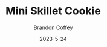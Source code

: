 ---
layout: recipe-page
permalink: /recipes/mini-skillet-cookie/
gallery: true
title: Mini Skillet Cookie
description: 
thumbnail: 
author: Brandon Coffey
date: 2023-5-24

category: Unlabeled
cuisine: Unlabeled
college: true
preptime: 30
resttime: 0
cooktime: 30
servings: 1

ingredients:
- 1/4 cup butter
- 3 tablespoons dark brown sugar
- 2 tablespoons granulated sugar
- 1 large egg yolk
- 1 tablespoon water
- 1/2 teaspoon vanilla extract
- 1/2 cup all purpose flour
- 1/4 teaspoon baking soda
- 1/8 teaspoon salt
- 1/3 cup milk chocolate chunks
instructions:
- Heat oven to 350 degrees F
- In a small saucepan, brown the butter by melting it over medium heat, swirling the pan periodically to make sure the butter is cooking evenly. The butter will start to foam, then turn from a pale yellow to a toasty brown with a nutty aroma. Let cool for 10 minutes (you can speed up the process by setting the pan on top of ice or cold water - do not let any water get into the pan).
- Once the butter is no longer hot enough to cook the egg yolk, add the brown sugar, granulated sugar, egg yolk, water, and vanilla to the pan and beat with a handheld mixer until creamy, about 2 minutes.
- Add the flour, baking soda, and salt and mix just until combined. Stir in the chocolate chunks, then spread into one 6 1/4 mini cast iron skillet or two 8-ounce ramekins.
- Bake for 17-19 minutes if using the cast iron skillet (approx. 14-16 minutes if using ramekins) until the edges are puffy and slightly crispy while the center is still gooey and slightly under baked.
- Remove from the oven and serve warm, with a big scoop of vanilla ice cream, chocolate sauce, or hot fudge!
tips:
---
